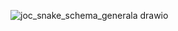 ![joc_snake_schema_generala drawio](https://user-images.githubusercontent.com/79792580/227972006-8cd22d2c-9b60-44f8-9f16-ba8b47eea793.png)

